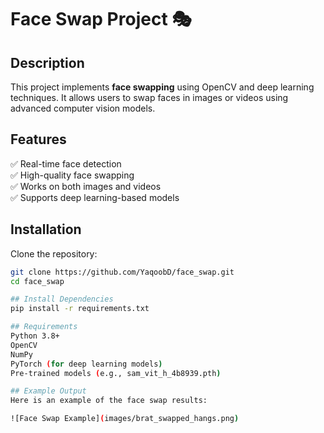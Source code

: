 # Face Swap Project 🎭

## Description
This project implements **face swapping** using OpenCV and deep learning techniques. It allows users to swap faces in images or videos using advanced computer vision models.

## Features
✅ Real-time face detection  
✅ High-quality face swapping  
✅ Works on both images and videos  
✅ Supports deep learning-based models  

## Installation
Clone the repository:
```bash
git clone https://github.com/YaqoobD/face_swap.git
cd face_swap

## Install Dependencies
pip install -r requirements.txt

## Requirements
Python 3.8+
OpenCV
NumPy
PyTorch (for deep learning models)
Pre-trained models (e.g., sam_vit_h_4b8939.pth)

## Example Output
Here is an example of the face swap results:

![Face Swap Example](images/brat_swapped_hangs.png)

